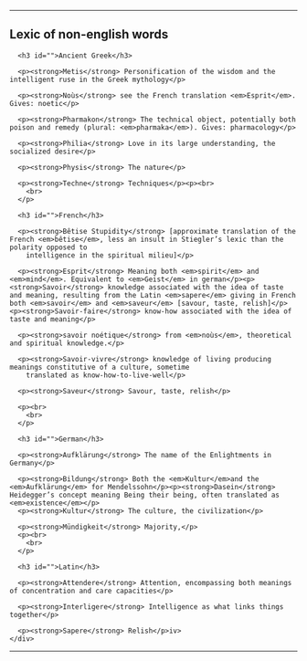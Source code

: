 <!-- MASTERPLAN --><!-- MASTERPLAN -->
<hr>
    <h2 class="highlight">Lexic of non-english words</h2>
    <div>

      <h3 id="">Ancient Greek</h3>

      <p><strong>Metis</strong> Personification of the wisdom and the intelligent ruse in the Greek mythology</p>

      <p><strong>Noùs</strong> see the French translation <em>Esprit</em>. Gives: noetic</p>

      <p><strong>Pharmakon</strong> The technical object, potentially both poison and remedy (plural: <em>pharmaka</em>). Gives: pharmacology</p>

      <p><strong>Philia</strong> Love in its large understanding, the socialized desire</p>

      <p><strong>Physis</strong> The nature</p>

      <p><strong>Techne</strong> Techniques</p><p><br>
        <br>
      </p>

      <h3 id="">French</h3>

      <p><strong>Bêtise Stupidity</strong> [approximate translation of the French <em>bêtise</em>, less an insult in Stiegler’s lexic than the polarity opposed to
        intelligence in the spiritual milieu]</p>

      <p><strong>Esprit</strong> Meaning both <em>spirit</em> and <em>mind</em>. Equivalent to <em>Geist</em> in german</p><p><strong>Savoir</strong> knowledge associated with the idea of taste and meaning, resulting from the Latin <em>sapere</em> giving in French both <em>savoir</em> and <em>saveur</em> [savour, taste, relish]</p><p><strong>Savoir-faire</strong> know-how associated with the idea of taste and meaning</p>

      <p><strong>savoir noétique</strong> from <em>noùs</em>, theoretical and spiritual knowledge.</p>

      <p><strong>Savoir-vivre</strong> knowledge of living producing meanings constitutive of a culture, sometime
        translated as know-how-to-live-well</p>

      <p><strong>Saveur</strong> Savour, taste, relish</p>

      <p><br>
        <br>
      </p>

      <h3 id="">German</h3>

      <p><strong>Aufklärung</strong> The name of the Enlightments in Germany</p>

      <p><strong>Bildung</strong> Both the <em>Kultur</em>and the <em>Aufklärung</em> for Mendelssohn</p><p><strong>Dasein</strong> Heidegger’s concept meaning Being their being, often translated as <em>existence</em></p>
      <p><strong>Kultur</strong> The culture, the civilization</p>

      <p><strong>Mündigkeit</strong> Majority,</p>
      <p><br>
        <br>
      </p>

      <h3 id="">Latin</h3>

      <p><strong>Attendere</strong> Attention, encompassing both meanings of concentration and care capacities</p>

      <p><strong>Interligere</strong> Intelligence as what links things together</p>

      <p><strong>Sapere</strong> Relish</p>iv>
    </div>
<hr>
<!-- MASTERPLAN --><!-- MASTERPLAN -->
